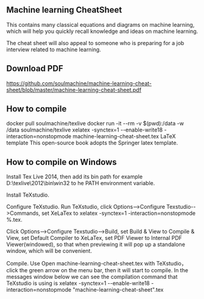 Machine learning CheatSheet
----------------------------------

This contains many classical equations and diagrams on machine learning, which will help you quickly recall knowledge and ideas on machine learning.

The cheat sheet will also appeal to someone who is preparing for a job interview related to machine learning.

Download PDF
--------------------------
https://github.com/soulmachine/machine-learning-cheat-sheet/blob/master/machine-learning-cheat-sheet.pdf

How to compile
--------------------------
docker pull soulmachine/texlive
docker run -it --rm -v $(pwd):/data -w /data soulmachine/texlive xelatex -synctex=1 --enable-write18 -interaction=nonstopmode machine-learning-cheat-sheet.tex
LaTeX template
This open-source book adopts the Springer latex template.

How to compile on Windows
------------------------------------
Install Tex Live 2014, then add its bin path for example D:\texlive\2012\bin\win32 to he PATH environment variable.

Install TeXstudio.

Configure TeXstudio.
Run TeXstudio, click Options-->Configure Texstudio-->Commands, set XeLaTex to xelatex -synctex=1 -interaction=nonstopmode %.tex.

Click Options-->Configure Texstudio-->Build,
set Build & View to Compile & View,
set Default Compiler to XeLaTex,
set PDF Viewer to Internal PDF Viewer(windowed), so that when previewing it will pop up a standalone window, which will be convenient.

Compile. Use Open machine-learning-cheat-sheet.tex with TeXstudio，click the green arrow on the menu bar, then it will start to compile.
In the messages window below we can see the compilation command that TeXstudio is using is xelatex -synctex=1 --enable-write18 -interaction=nonstopmode "machine-learning-cheat-sheet".tex
